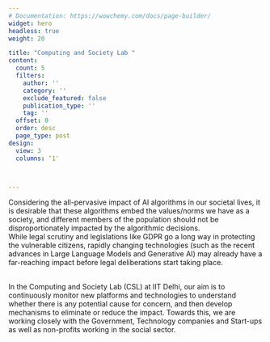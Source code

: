 ```yaml
---
# Documentation: https://wowchemy.com/docs/page-builder/
widget: hero
headless: true
weight: 20

title: "Computing and Society Lab "
content:
  count: 5
  filters:
    author: ''
    category: ''
    exclude_featured: false
    publication_type: ''
    tag: ''
  offset: 0
  order: desc
  page_type: post
design:
  view: 3
  columns: ‘1'



---
```


Considering the all-pervasive impact of AI algorithms in our societal lives, it is desirable that these algorithms embed the values/norms we have as a society, and different members of the population should not be disproportionately impacted by the algorithmic decisions. 
<br>
While legal scrutiny and legislations like GDPR go a long way in protecting the vulnerable citizens, rapidly changing technologies (such as the recent advances in Large Language Models and Generative AI) may already have a far-reaching impact before legal deliberations start taking place.

<br>
In the Computing and Society Lab (CSL) at IIT Delhi, our aim is to continuously monitor new platforms and technologies to understand whether there is any potential cause for concern, and then develop mechanisms to eliminate or reduce the impact. Towards this, we are working closely with the Government, Technology companies and Start-ups as well as non-profits working in the social sector.
